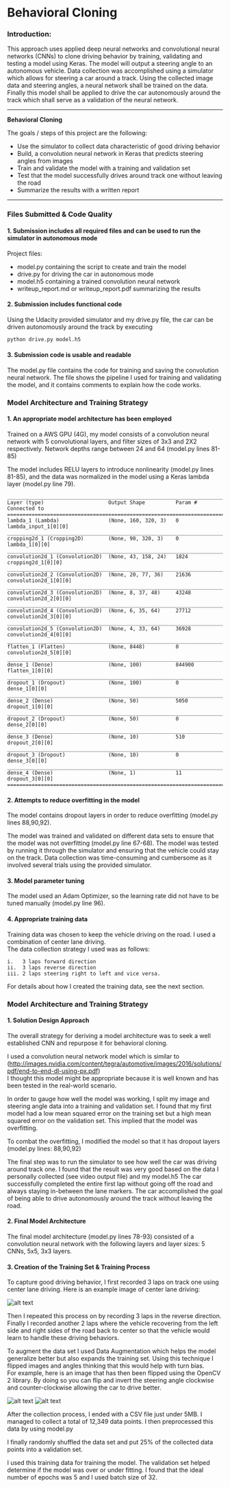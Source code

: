 # **Behavioral Cloning**


### Introduction:
This approach uses applied deep neural networks and convolutional neural networks (CNNs) to clone driving behavior by training,
validating and testing a model using Keras. The model will output a steering angle to an autonomous vehicle. Data collection was
accomplished using a simulator which allows for steering a car around a track. Using the collected image data and steering angles,
a neural network shall be trained on the data. Finally this model shall be applied to drive the car autonomously around the track
which shall serve as a validation of the neural network.


---

**Behavioral Cloning**

The goals / steps of this project are the following:
* Use the simulator to collect data characteristic of good driving behavior
* Build, a convolution neural network in Keras that predicts steering angles from images
* Train and validate the model with a training and validation set
* Test that the model successfully drives around track one without leaving the road
* Summarize the results with a written report


[//]: # (Image References)

[image1]: ./examples/placeholder.png "Model Visualization"
[image2]: ./examples/placeholder.png "Grayscaling"
[image3]: ./examples/placeholder_small.png "Recovery Image"
[image4]: ./examples/placeholder_small.png "Recovery Image"
[image5]: ./examples/placeholder_small.png "Recovery Image"
[image6]: ./examples/placeholder_small.png "Normal Image"
[image7]: ./examples/placeholder_small.png "Flipped Image"

---
### Files Submitted & Code Quality

#### 1. Submission includes all required files and can be used to run the simulator in autonomous mode

Project files:
* model.py containing the script to create and train the model
* drive.py for driving the car in autonomous mode
* model.h5 containing a trained convolution neural network
* writeup_report.md or writeup_report.pdf summarizing the results

#### 2. Submission includes functional code
Using the Udacity provided simulator and my drive.py file, the car can be driven autonomously around the track by executing
```sh
python drive.py model.h5
```

#### 3. Submission code is usable and readable

The model.py file contains the code for training and saving the convolution neural network.
The file shows the pipeline I used for training and validating the model, and it
contains comments to explain how the code works.

### Model Architecture and Training Strategy

#### 1. An appropriate model architecture has been employed

Trained on a AWS GPU (4G), my model consists of a convolution neural network with 5 convolutional layers, and filter sizes of 3x3 and 2X2 respectively. Network depths range between 24 and 64 (model.py lines 81-85)

The model includes RELU layers to introduce nonlinearity (model.py lines 81-85), and the data was normalized in the model using a Keras lambda layer (model.py line 79).

    ____________________________________________________________________________________________________
    Layer (type)                     Output Shape          Param #     Connected to
    ====================================================================================================
    lambda_1 (Lambda)                (None, 160, 320, 3)   0           lambda_input_1[0][0]
    ____________________________________________________________________________________________________
    cropping2d_1 (Cropping2D)        (None, 90, 320, 3)    0           lambda_1[0][0]
    ____________________________________________________________________________________________________
    convolution2d_1 (Convolution2D)  (None, 43, 158, 24)   1824        cropping2d_1[0][0]
    ____________________________________________________________________________________________________
    convolution2d_2 (Convolution2D)  (None, 20, 77, 36)    21636       convolution2d_1[0][0]
    ____________________________________________________________________________________________________
    convolution2d_3 (Convolution2D)  (None, 8, 37, 48)     43248       convolution2d_2[0][0]
    ____________________________________________________________________________________________________
    convolution2d_4 (Convolution2D)  (None, 6, 35, 64)     27712       convolution2d_3[0][0]
    ____________________________________________________________________________________________________
    convolution2d_5 (Convolution2D)  (None, 4, 33, 64)     36928       convolution2d_4[0][0]
    ____________________________________________________________________________________________________
    flatten_1 (Flatten)              (None, 8448)          0           convolution2d_5[0][0]
    ____________________________________________________________________________________________________
    dense_1 (Dense)                  (None, 100)           844900      flatten_1[0][0]
    ____________________________________________________________________________________________________
    dropout_1 (Dropout)              (None, 100)           0           dense_1[0][0]
    ____________________________________________________________________________________________________
    dense_2 (Dense)                  (None, 50)            5050        dropout_1[0][0]
    ____________________________________________________________________________________________________
    dropout_2 (Dropout)              (None, 50)            0           dense_2[0][0]
    ____________________________________________________________________________________________________
    dense_3 (Dense)                  (None, 10)            510         dropout_2[0][0]
    ____________________________________________________________________________________________________
    dropout_3 (Dropout)              (None, 10)            0           dense_3[0][0]
    ____________________________________________________________________________________________________
    dense_4 (Dense)                  (None, 1)             11          dropout_3[0][0]
    ====================================================================================================

#### 2. Attempts to reduce overfitting in the model

The model contains dropout layers in order to reduce overfitting (model.py lines 88,90,92).

The model was trained and validated on different data sets to ensure that the model was not overfitting (model.py line 67-68). The model was tested by running it through the simulator and ensuring that the vehicle could stay on the track.  Data collection was time-consuming and cumbersome as it involved several trials using the provided simulator.

#### 3. Model parameter tuning

The model used an Adam Optimizer, so the learning rate did not have to be tuned manually (model.py line 96).

#### 4. Appropriate training data

Training data was chosen to keep the vehicle driving on the road. I used a combination of center lane driving.  
The data collection strategy I used was as follows:

    i.   3 laps forward direction
    ii.  3 laps reverse direction
    iii. 2 laps steering right to left and vice versa.  

For details about how I created the training data, see the next section.

### Model Architecture and Training Strategy

#### 1. Solution Design Approach

The overall strategy for deriving a model architecture was to seek a well established CNN and repurpose it for behavioral cloning.  

I used a convolution neural network model which is similar to (http://images.nvidia.com/content/tegra/automotive/images/2016/solutions/pdf/end-to-end-dl-using-px.pdf)  
I thought this model might be appropriate because it is well known and has been tested in the real-world scenario.

In order to gauge how well the model was working, I split my image and steering angle data into a training and validation set. I found that my first model had a low mean squared error on the training set but a high mean squared error on the validation set. This implied that the model was overfitting.

To combat the overfitting, I modified the model so that it has dropout layers (model.py lines:  88,90,92)

The final step was to run the simulator to see how well the car was driving around track one. I found that the result was very good based on the data I personally collected (see video output file) and my model.h5
The car successfully completed the entire first lap without going off the road and always staying in-between the lane markers. The car accomplished the goal of being able to drive autonomously around the track without leaving the road.

#### 2. Final Model Architecture

The final model architecture (model.py lines 78-93) consisted of a convolution neural network with the following layers and layer sizes: 5 CNNs, 5x5, 3x3 layers.

#### 3. Creation of the Training Set & Training Process

To capture good driving behavior, I first recorded 3 laps on track one using center lane driving. Here is an example image of center lane driving:

![alt text](https://github.com/knasim/Behavioral-Cloning/blob/master/images/2018_03_04_22_37_09_528.jpg)

Then I repeated this process on by recording 3 laps in the reverse direction.
Finally I recorded another 2 laps where the vehicle recovering from the left side and right sides of the road back to center so that the vehicle would learn to handle these driving behaviors.

To augment the data set I used Data Augmentation which helps the model generalize better but also expands
the training set.  Using this technique I flipped images and angles thinking that this would help with turn bias.   
For example, here is an image that has then been flipped using the OpenCV 2 library.  By doing so you can flip and invert
the steering angle clockwise and counter-clockwise allowing the car to drive better.

![alt text](https://github.com/knasim/Behavioral-Cloning/blob/master/images/2018_03_04_22_37_09_528.jpg)
![alt text](https://github.com/knasim/Behavioral-Cloning/blob/master/images/2018_03_04_22_37_09_529.jpg)


After the collection process, I ended with a CSV file just under 5MB.  I managed to collect a total of 12,349 data points.
I then preprocessed this data by using model.py

I finally randomly shuffled the data set and put 25% of the collected data points into a validation set.

I used this training data for training the model. The validation set helped determine if the model was over or under fitting. I found that
the ideal number of epochs was  5 and I used  batch size of 32.
